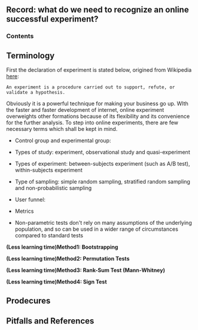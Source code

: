 ## Record: what do we need  to recognize an online successful experiment?

### Contents


## Terminology
First the declaration of experiment is stated below, origined from Wikipedia 
[here](https://en.wikipedia.org/wiki/Experiment):

```
An experiment is a procedure carried out to support, refute, or validate a hypothesis.
```

 Obviously it is a powerful technique for making your business go up. WIth the faster and faster development of internet, online experiment overweights other formations because of its flexibility and its convenience for the further analysis. To step into online experiments, there are few necessary terms which shall be kept in mind. 

* Control group and experimental group:

* Types of study: experiment, observational study and quasi-experiment

<!-- * Experiment: in the social and medical sciences, an experiment is defined by comparing outcomes between two or more groups, and ensuring equivalence between the compared groups except for the manipulation that we want to test. Our interest in an experiment is to see if a change in one feature has an effect in the value of a second feature, like seeing if changing the layout of a button on a website causes more visitors to click on it. -->

<!-- * A unit of analysis: the entity under study, like a page view or a user in a web experiment. If we randomly assign our units of analysis to each group, then on the whole, we should expect the feature distributions between groups to be about the same. This theoretically isolates the changes in the outcome to the changes in our manipulated feature -->

<!-- * Factorial designs: manipulate the value of multiple features of interest. Factorial designs where multiple features are manipulated simultaneously are more frequently seen in engineering and physical sciences domains, where the system units tend to be under stricter control. They're less seen in the social and medical realms, where individual differences can impede experiment creation and analysis -->

* Types of experiment: between-subjects experiment (such as A/B test), within-subjects experiment

* Type of sampling: simple random sampling, stratified random sampling and non-probabilistic sampling

* User funnel:

* Metrics

* Non-parametric tests
don't rely on many assumptions of the underlying population, and so can be used in a wider range of circumstances compared to standard tests

**(Less learning time)Method1: Bootstrapping**

**(Less learning time)Method2: Permutation Tests**

**(Less learning time)Method3: Rank-Sum Test (Mann-Whitney)**

**(Less learning time)Method4: Sign Test**

## Prodecures


## Pitfalls and References
